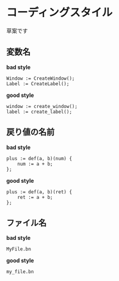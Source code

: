 # コーディングスタイル

草案です

## 変数名

**bad style**

```
Window := CreateWindow();
Label := CreateLabel();
```

**good style**

```
window := create_window();
label := create_label();
```

## 戻り値の名前

**bad style**

```
plus := def(a, b)(num) {
    num := a + b;
};
```

**good style**

```
plus := def(a, b)(ret) {
    ret := a + b;
};
```

## ファイル名

**bad style**

```
MyFile.bn
```

**good style**

```
my_file.bn
```
